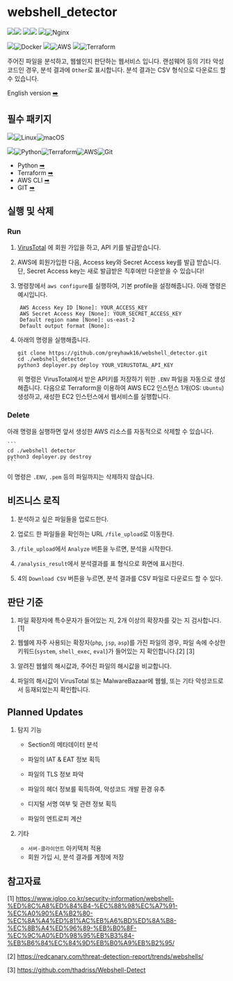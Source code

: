 # webshell_detector

<img src="https://img.shields.io/badge/Language-%23121011?style=for-the-badge"><img src="https://img.shields.io/badge/python-3670A0?style=for-the-badge&logo=python&logoColor=ffdd54"> 
<img src="https://img.shields.io/badge/Framework-%23121011?style=for-the-badge"><img src="https://img.shields.io/badge/flask-%23121011?style=for-the-badge&logo=flask&logoColor=white"> 
<img src="https://img.shields.io/badge/Server-%23121011?style=for-the-badge">![Nginx](https://img.shields.io/badge/nginx-%23009639.svg?style=for-the-badge&logo=nginx&logoColor=white)

<img src="https://img.shields.io/badge/Container%20Platform-%23121011?style=for-the-badge">![Docker](https://img.shields.io/badge/docker-%230db7ed.svg?style=for-the-badge&logo=docker&logoColor=white)
<img src="https://img.shields.io/badge/Cloud%20Platform-%23121011?style=for-the-badge">![AWS](https://img.shields.io/badge/AWS-%23FF9900.svg?style=for-the-badge&logo=amazon-aws&logoColor=white)
<img src="https://img.shields.io/badge/IAC-%23121011?style=for-the-badge">![Terraform](https://img.shields.io/badge/terraform-%235835CC.svg?style=for-the-badge&logo=terraform&logoColor=white)

주어진 파일을 분석하고, 웹쉘인지 판단하는 웹서비스 입니다. 랜섬웨어 등의 기타 악성코드인 경우, 분석 결과에 `Other`로 표시합니다. 분석 결과는 CSV 형식으로 다운로드 할 수 있습니다.

English version [➡️](https://github.com/greyhawk16/webshell_detector/blob/main/README.md)

## 필수 패키지
<img src="https://img.shields.io/badge/OS-%23121011?style=for-the-badge">![Linux](https://img.shields.io/badge/Linux-FCC624?style=for-the-badge&logo=linux&logoColor=black)![macOS](https://img.shields.io/badge/mac%20os-%23121011?style=for-the-badge&logo=macos&logoColor=F0F0F0)

<img src="https://img.shields.io/badge/Packages-%23121011?style=for-the-badge">![Python](https://img.shields.io/badge/python-3670A0?style=for-the-badge&logo=python&logoColor=ffdd54)![Terraform](https://img.shields.io/badge/terraform-%235835CC.svg?style=for-the-badge&logo=terraform&logoColor=white)![AWS](https://img.shields.io/badge/AWS-%23FF9900.svg?style=for-the-badge&logo=amazon-aws&logoColor=white)![Git](https://img.shields.io/badge/git-%23F05033.svg?style=for-the-badge&logo=git&logoColor=white)
- Python [➡](https://www.python.org/downloads/)
- Terraform [➡](https://developer.hashicorp.com/terraform/install)
- AWS CLI [➡](https://docs.aws.amazon.com/cli/latest/userguide/getting-started-install.html)
- GIT [➡](https://git-scm.com/downloads)


## 실행 및 삭제

### Run
1. [VirusTotal](https://www.virustotal.com/gui/home/upload) 에 회원 가입을 하고, API 키를 발급받습니다.

2. AWS에 회원가입한 다음, Access key와 Secret Access key를 발급 받습니다. 단, Secret Access key는 새로 발급받은 직후에만 다운받을 수 있습니다!

3. 명령창에서 `aws configure`를 실행하여, 기본 profile을 설정해줍니다. 아래 명령은 예시입니다.

```
    AWS Access Key ID [None]: YOUR_ACCESS_KEY
    AWS Secret Access Key [None]: YOUR_SECRET_ACCESS_KEY
    Default region name [None]: us-east-2
    Default output format [None]:
```

4. 아래의 명령을 실행해줍니다.

    ```
    git clone https://github.com/greyhawk16/webshell_detector.git
    cd ./webshell_detector
    python3 deployer.py deploy YOUR_VIRUSTOTAL_API_KEY
    ```
    위 명령은 VirusTotal에서 받은 API키를 저장하기 위한 `.ENV` 파일을 자동으로 생성해줍니다. 다음으로 Terraform을 이용하여 AWS EC2 인스턴스 1개(OS: `Ubuntu`) 생성하고, 새성한 EC2 인스턴스에서 웹서비스를 실행합니다.

### Delete

아래 명령을 실행하면 앞서 생성한 AWS 리소스를 자동적으로 삭제할 수 있습니다.

    ```
    cd ./webshell detector
    python3 deployer.py destroy
    ```

이 명령은 `.ENV`, `.pem` 등의 파일까지는 삭제하지 않습니다.  



## 비즈니스 로직

1. 분석하고 싶은 파일들을 업로드한다.

2. 업로드 한 파일들을 확인하는 URL `/file_upload`로 이동한다.

3. `/file_upload`에서 `Analyze` 버튼을 누르면, 분석을 시작한다.

4. `/analysis_result`에서 분석결과를 표 형식으로 화면에 표시한다.

5. 4의 `Download CSV` 버튼을 누르면, 분석 결과를 CSV 파일로 다운로드 할 수 있다.


## 판단 기준
1. 파일 확장자에 특수문자가 들어있는 지, 2개 이상의 확장자를 갖는 지 검사합니다.[1]

2. 웹쉘에 자주 사용되는 확장자(`php`, `jsp`, `asp`)를 가진 파일의 경우, 파일 속에 수상한 키워드(`system`, `shell_exec`, `eval`)가 들어있는 지 확인합니다.[2] [3]

3. 알려진 웹쉘의 해시값과, 주어진 파일의 해시값을 비교합니다.

4. 파일의 해시값이 VirusTotal 또는 MalwareBazaar에 웹쉘, 또는 기타 악성코드로서 등재되었는지 확인합니다.


## Planned Updates
1. 탐지 기능
    - Section의 메타데이터 분석

    - 파일의 IAT & EAT 정보 획득

    - 파일의 TLS 정보 파악

    - 파일의 헤더 정보를 획득하여, 악성코드 개발 환경 유추

    - 디지털 서명 여부 및 관련 정보 획득

    - 파일의 엔트로피 계산


2. 기타
    - `서버-클라이언트` 아키텍처 적용
    - 회원 가입 시, 분석 결과를 계정에 저장


## 참고자료
[1] https://www.igloo.co.kr/security-information/webshell-%ED%8C%A8%ED%84%B4-%EC%88%98%EC%A7%91-%EC%A0%90%EA%B2%80-%EC%8A%A4%ED%81%AC%EB%A6%BD%ED%8A%B8-%EC%8B%A4%ED%96%89-%EB%B0%8F-%EC%9C%A0%ED%98%95%EB%B3%84-%EB%B6%84%EC%84%9D%EB%B0%A9%EB%B2%95/

[2] https://redcanary.com/threat-detection-report/trends/webshells/ 

[3] https://github.com/thadriss/Webshell-Detect